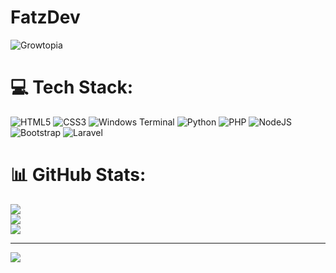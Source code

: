 # FatzDev
![Growtopia](https://media.giphy.com/media/l0MYKDrj6SXHzklDW/giphy.gif)  
# 💻 Tech Stack:
![HTML5](https://img.shields.io/badge/html5-%23E34F26.svg?style=for-the-badge&logo=html5&logoColor=white) ![CSS3](https://img.shields.io/badge/css3-%231572B6.svg?style=for-the-badge&logo=css3&logoColor=white) ![Windows Terminal](https://img.shields.io/badge/Windows%20Terminal-%234D4D4D.svg?style=for-the-badge&logo=windows-terminal&logoColor=white) ![Python](https://img.shields.io/badge/python-3670A0?style=for-the-badge&logo=python&logoColor=ffdd54) ![PHP](https://img.shields.io/badge/php-%23777BB4.svg?style=for-the-badge&logo=php&logoColor=white) ![NodeJS](https://img.shields.io/badge/node.js-6DA55F?style=for-the-badge&logo=node.js&logoColor=white) ![Bootstrap](https://img.shields.io/badge/bootstrap-%238511FA.svg?style=for-the-badge&logo=bootstrap&logoColor=white) ![Laravel](https://img.shields.io/badge/laravel-%23FF2D20.svg?style=for-the-badge&logo=laravel&logoColor=white)
# 📊 GitHub Stats:
![](https://github-readme-stats.vercel.app/api?username=Fatz-Dev&theme=dark&hide_border=true&include_all_commits=true&count_private=true)<br/>
![](https://github-readme-streak-stats.herokuapp.com/?user=Fatz-Dev&theme=dark&hide_border=true)<br/>
![](https://github-readme-stats.vercel.app/api/top-langs/?username=Fatz-Dev&theme=dark&hide_border=true&include_all_commits=true&count_private=true&layout=compact)

---
[![](https://visitcount.itsvg.in/api?id=Fatz-Dev&icon=0&color=0)](https://visitcount.itsvg.in)

<!-- Proudly created with GPRM ( https://gprm.itsvg.in ) -->
